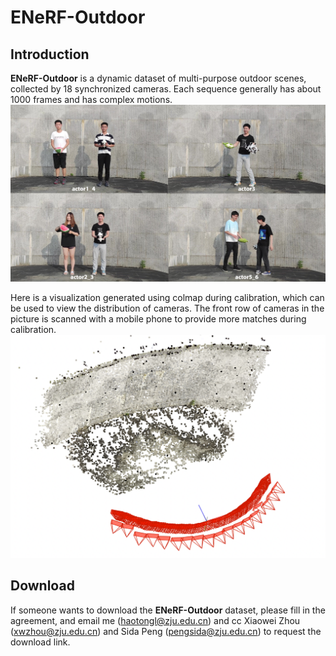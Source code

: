# ENeRF-Outdoor
## Introduction
**ENeRF-Outdoor** is a dynamic dataset of multi-purpose outdoor scenes, collected by 18 synchronized cameras. Each sequence generally has about 1000 frames and has complex motions.
![](../assets/enerf_outdoor.jpg)


Here is a visualization generated using colmap during calibration, which can be used to view the distribution of cameras. The front row of cameras in the picture is scanned with a mobile phone to provide more matches during calibration.
![](../assets/enerf_outdoor_calib.png)


## Download

If someone wants to download the **ENeRF-Outdoor** dataset, please fill in the agreement, and email me (haotongl@zju.edu.cn) and cc Xiaowei Zhou (xwzhou@zju.edu.cn) and Sida Peng (pengsida@zju.edu.cn) to request the download link.

